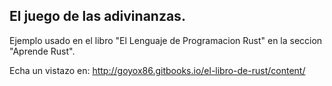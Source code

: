 
## El juego de las adivinanzas.

Ejemplo usado en el libro "El Lenguaje de Programacion Rust" en la seccion "Aprende Rust".

Echa un vistazo en: http://goyox86.gitbooks.io/el-libro-de-rust/content/

